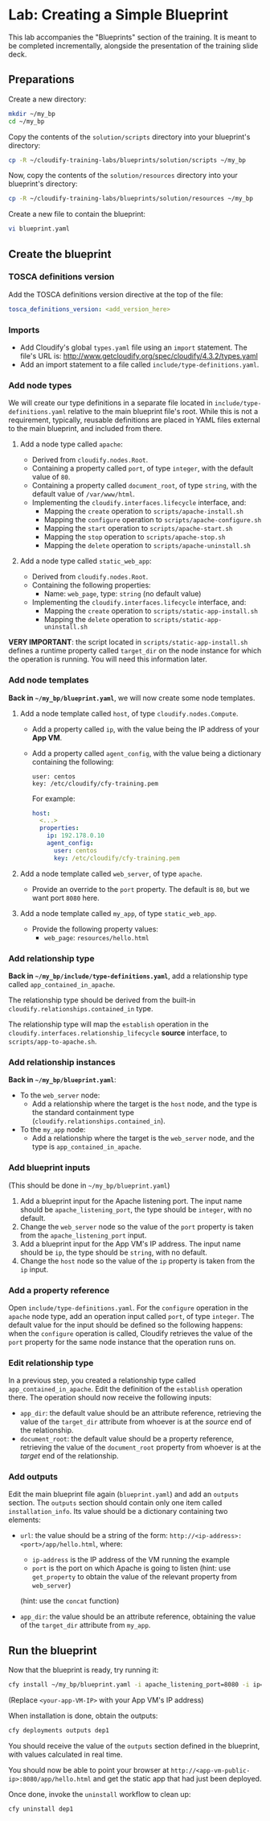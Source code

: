 # Lab: Creating a Simple Blueprint

This lab accompanies the "Blueprints" section of the training. It is meant to be completed incrementally, alongside the
presentation of the training slide deck.

## Preparations

Create a new directory:

```bash
mkdir ~/my_bp
cd ~/my_bp
```

Copy the contents of the `solution/scripts` directory into your blueprint's directory:

```bash
cp -R ~/cloudify-training-labs/blueprints/solution/scripts ~/my_bp
```

Now, copy the contents of the `solution/resources` directory into your blueprint's directory:

```bash
cp -R ~/cloudify-training-labs/blueprints/solution/resources ~/my_bp
```

Create a new file to contain the blueprint:

```bash
vi blueprint.yaml
```

## Create the blueprint

### TOSCA definitions version

Add the TOSCA definitions version directive at the top of the file:

```yaml
tosca_definitions_version: <add_version_here>
```

### Imports

* Add Cloudify's global `types.yaml` file using an `import` statement. The file's URL is: http://www.getcloudify.org/spec/cloudify/4.3.2/types.yaml
* Add an import statement to a file called `include/type-definitions.yaml`.

### Add node types

We will create our type definitions in a separate file located in `include/type-definitions.yaml` relative to the
main blueprint file's root. While this is not a requirement, typically, reusable definitions are placed in YAML files
external to the main blueprint, and included from there.

1.  Add a node type called `apache`:
    * Derived from `cloudify.nodes.Root`.
    * Containing a property called `port`, of type `integer`, with the default value of `80`.
    * Containing a property called `document_root`, of type `string`, with the default value of `/var/www/html`.
    * Implementing the `cloudify.interfaces.lifecycle` interface, and:
      * Mapping the `create` operation to `scripts/apache-install.sh`
      * Mapping the `configure` operation to `scripts/apache-configure.sh`
      * Mapping the `start` operation to `scripts/apache-start.sh`
      * Mapping the `stop` operation to `scripts/apache-stop.sh`
      * Mapping the `delete` operation to `scripts/apache-uninstall.sh`

2.  Add a node type called `static_web_app`:
    * Derived from `cloudify.nodes.Root`.
    * Containing the following properties:
        *   Name: `web_page`, type: `string` (no default value)
    * Implementing the `cloudify.interfaces.lifecycle` interface, and:
      * Mapping the `create` operation to `scripts/static-app-install.sh`
      * Mapping the `delete` operation to `scripts/static-app-uninstall.sh`

**VERY IMPORTANT**: the script located in `scripts/static-app-install.sh` defines a runtime property
called `target_dir` on the node instance for which the operation is running. You will need this information
later.

### Add node templates

**Back in `~/my_bp/blueprint.yaml`**, we will now create some node templates.

1.  Add a node template called `host`, of type `cloudify.nodes.Compute`.
    *   Add a property called `ip`, with the value being the IP address of your **App VM**.
    *   Add a property called `agent_config`, with the value being a dictionary containing the following:

        ```
        user: centos
        key: /etc/cloudify/cfy-training.pem
        ```

        For example:

        ```yaml
        host:
          <...>
          properties:
            ip: 192.178.0.10
            agent_config:
              user: centos
              key: /etc/cloudify/cfy-training.pem
        ```

2.  Add a node template called `web_server`, of type `apache`.
    *   Provide an override to the `port` property. The default is `80`, but we want port `8080` here.
3.  Add a node template called `my_app`, of type `static_web_app`.
    *   Provide the following property values:
        *   `web_page`: `resources/hello.html`

### Add relationship type

**Back in `~/my_bp/include/type-definitions.yaml`**, add a relationship type called `app_contained_in_apache`.

The relationship type should be derived from the built-in `cloudify.relationships.contained_in` type.

The relationship type will map the `establish` operation in the `cloudify.interfaces.relationship_lifecycle`
**source** interface, to `scripts/app-to-apache.sh`.

### Add relationship instances

**Back in `~/my_bp/blueprint.yaml`**:

*   To the `web_server` node:
    * Add a relationship where the target is the `host` node, and the type is the standard containment type (`cloudify.relationships.contained_in`).
*   To the `my_app` node:
    * Add a relationship where the target is the `web_server` node, and the type is `app_contained_in_apache`.

### Add blueprint inputs

(This should be done in `~/my_bp/blueprint.yaml`)

1.  Add a blueprint input for the Apache listening port. The input name should be `apache_listening_port`, the type should be `integer`, with no default.
2.  Change the `web_server` node so the value of the `port` property is taken from the `apache_listening_port` input.
3.  Add a blueprint input for the App VM's IP address. The input name should be `ip`, the type should be `string`, with no default.
4.  Change the `host` node so the value of the `ip` property is taken from the `ip` input.

### Add a property reference

Open `include/type-definitions.yaml`. For the `configure` operation in the `apache` node type, add an operation input called `port`,
of type `integer`. The default value for the input should be defined so the following happens: when the `configure`
operation is called, Cloudify retrieves the value of the `port` property for the same node instance that the
operation runs on.

### Edit relationship type

In a previous step, you created a relationship type called `app_contained_in_apache`. Edit the definition of the
`establish` operation there. The operation should now receive the following inputs:
*   `app_dir`: the default value should be an attribute reference, retrieving the value of the `target_dir`
    attribute from whoever is at the *source* end of the relationship.
*   `document_root`: the default value should be a property reference, retrieving the value of the `document_root`
    property from whoever is at the *target* end of the relationship.

### Add outputs

Edit the main blueprint file again (`blueprint.yaml`) and add an `outputs` section. The `outputs` section should contain
only one item called `installation_info`. Its value should be a dictionary containing two elements:

* `url`: the value should be a string of the form: `http://<ip-address>:<port>/app/hello.html`, where:
    * `ip-address` is the IP address of the VM running the example
    * `port` is the port on which Apache is going to listen (hint: use `get_property` to obtain the value of the
      relevant property from `web_server`)

  (hint: use the `concat` function)
* `app_dir`: the value should be an attribute reference, obtaining the value of the `target_dir` attribute from `my_app`.

## Run the blueprint

Now that the blueprint is ready, try running it:

```bash
cfy install ~/my_bp/blueprint.yaml -i apache_listening_port=8080 -i ip=<your-app-VM-public-IP> -b bp_test -d dep1
```

(Replace `<your-app-VM-IP>` with your App VM's IP address)

When installation is done, obtain the outputs:

```bash
cfy deployments outputs dep1
```

You should receive the value of the `outputs` section defined in the blueprint, with values calculated in
real time.

You should now be able to point your browser at `http://<app-vm-public-ip>:8080/app/hello.html` and get the static
app that had just been deployed.

Once done, invoke the `uninstall` workflow to clean up:

```bash
cfy uninstall dep1
```
